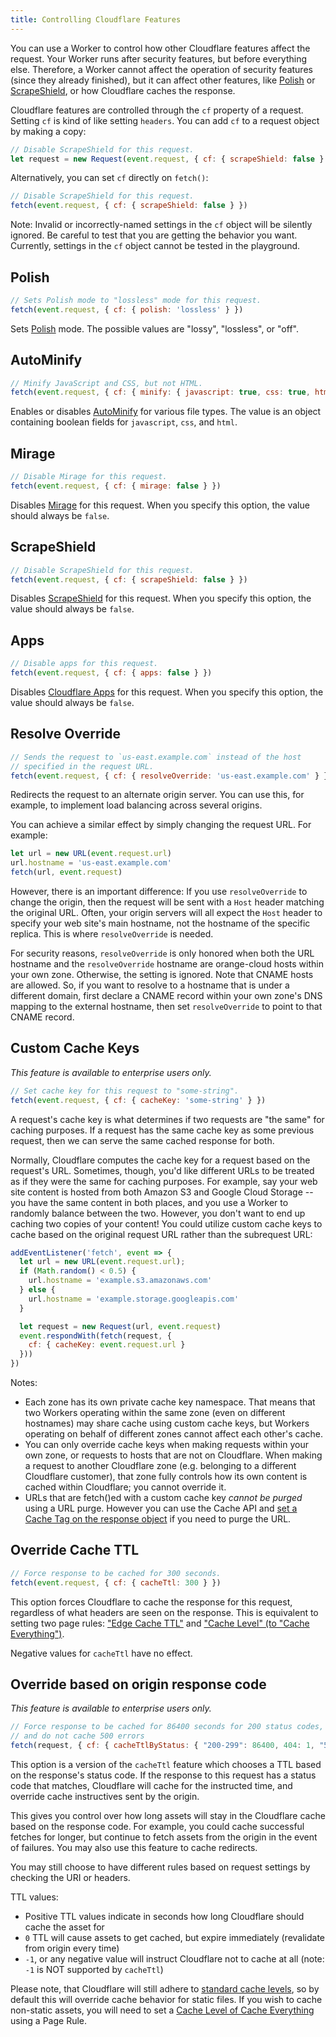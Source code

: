 ```yaml
---
title: Controlling Cloudflare Features
---
```


You can use a Worker to control how other Cloudflare features affect the request. Your Worker runs after security features, but before everything else. Therefore, a Worker cannot affect the operation of security features (since they already finished), but it can affect other features, like [Polish](https://blog.cloudflare.com/introducing-polish-automatic-image-optimizati/) or [ScrapeShield](https://blog.cloudflare.com/introducing-scrapeshield-discover-defend-dete/), or how Cloudflare caches the response.

Cloudflare features are controlled through the `cf` property of a request. Setting `cf` is kind of like setting `headers`. You can add `cf` to a request object by making a copy:

```javascript
// Disable ScrapeShield for this request.
let request = new Request(event.request, { cf: { scrapeShield: false } })
```

Alternatively, you can set `cf` directly on `fetch()`:

```javascript
// Disable ScrapeShield for this request.
fetch(event.request, { cf: { scrapeShield: false } })
```

Note: Invalid or incorrectly-named settings in the `cf` object will be silently ignored. Be careful to test that you are getting the behavior you want. Currently, settings in the `cf` object cannot be tested in the playground.

## Polish

```javascript
// Sets Polish mode to "lossless" mode for this request.
fetch(event.request, { cf: { polish: 'lossless' } })
```

Sets [Polish](https://blog.cloudflare.com/introducing-polish-automatic-image-optimizati/) mode. The possible values are "lossy", "lossless", or "off".

## AutoMinify

```javascript
// Minify JavaScript and CSS, but not HTML.
fetch(event.request, { cf: { minify: { javascript: true, css: true, html: false } } })
```

Enables or disables [AutoMinify](https://www.cloudflare.com/website-optimization/) for various file types. The value is an object containing boolean fields for `javascript`, `css`, and `html`.

## Mirage

```javascript
// Disable Mirage for this request.
fetch(event.request, { cf: { mirage: false } })
```

Disables [Mirage](https://www.cloudflare.com/website-optimization/mirage/) for this request. When you specify this option, the value should always be `false`.

## ScrapeShield

```javascript
// Disable ScrapeShield for this request.
fetch(event.request, { cf: { scrapeShield: false } })
```

Disables [ScrapeShield](https://blog.cloudflare.com/introducing-scrapeshield-discover-defend-dete/) for this request. When you specify this option, the value should always be `false`.

## Apps

```javascript
// Disable apps for this request.
fetch(event.request, { cf: { apps: false } })
```

Disables [Cloudflare Apps](https://www.cloudflare.com/apps/) for this request. When you specify this option, the value should always be `false`.

## Resolve Override

```javascript
// Sends the request to `us-east.example.com` instead of the host
// specified in the request URL.
fetch(event.request, { cf: { resolveOverride: 'us-east.example.com' } })
```

Redirects the request to an alternate origin server. You can use this, for example, to implement load balancing across several origins.

You can achieve a similar effect by simply changing the request URL. For example:

```javascript
let url = new URL(event.request.url)
url.hostname = 'us-east.example.com'
fetch(url, event.request)
```

However, there is an important difference: If you use `resolveOverride` to change the origin, then the request will be sent with a `Host` header matching the original URL. Often, your origin servers will all expect the `Host` header to specify your web site's main hostname, not the hostname of the specific replica. This is where `resolveOverride` is needed.

For security reasons, `resolveOverride` is only honored when both the URL hostname and the `resolveOverride` hostname are orange-cloud hosts within your own zone. Otherwise, the setting is ignored. Note that CNAME hosts are allowed. So, if you want to resolve to a hostname that is under a different domain, first declare a CNAME record within your own zone's DNS mapping to the external hostname, then set `resolveOverride` to point to that CNAME record.

## Custom Cache Keys

*This feature is available to enterprise users only.*

```javascript
// Set cache key for this request to "some-string".
fetch(event.request, { cf: { cacheKey: 'some-string' } })
```

A request's cache key is what determines if two requests are "the same" for caching purposes. If a request has the same cache key as some previous request, then we can serve the same cached response for both.

Normally, Cloudflare computes the cache key for a request based on the request's URL. Sometimes, though, you'd like different URLs to be treated as if they were the same for caching purposes. For example, say your web site content is hosted from both Amazon S3 and Google Cloud Storage -- you have the same content in both places, and you use a Worker to randomly balance between the two. However, you don't want to end up caching two copies of your content! You could utilize custom cache keys to cache based on the original request URL rather than the subrequest URL:

```javascript
addEventListener('fetch', event => {
  let url = new URL(event.request.url);
  if (Math.random() < 0.5) {
    url.hostname = 'example.s3.amazonaws.com'
  } else {
    url.hostname = 'example.storage.googleapis.com'
  }

  let request = new Request(url, event.request)
  event.respondWith(fetch(request, {
    cf: { cacheKey: event.request.url }
  }))
})
```

Notes:

* Each zone has its own private cache key namespace. That means that two Workers operating within the same zone (even on different hostnames) may share cache using custom cache keys, but Workers operating on behalf of different zones cannot affect each other's cache.
* You can only override cache keys when making requests within your own zone, or requests to hosts that are not on Cloudflare. When making a request to another Cloudflare zone (e.g. belonging to a different Cloudflare customer), that zone fully controls how its own content is cached within Cloudflare; you cannot override it.
* URLs that are fetch()ed with a custom cache key *cannot be purged* using a URL purge. However you can use the Cache API and [set a Cache Tag on the response object](/reference/cache-api/) if you need to purge the URL. 

## Override Cache TTL

```javascript
// Force response to be cached for 300 seconds.
fetch(event.request, { cf: { cacheTtl: 300 } })
```

This option forces Cloudflare to cache the response for this request, regardless of what headers are seen on the response. This is equivalent to setting two page rules: ["Edge Cache TTL"](https://support.cloudflare.com/hc/en-us/articles/200168376-What-does-edge-cache-expire-TTL-mean-) and ["Cache Level" (to "Cache Everything")](https://support.cloudflare.com/hc/en-us/articles/200172266-What-do-the-custom-caching-options-mean-in-Page-Rules-).

Negative values for `cacheTtl` have no effect.

## Override based on origin response code

*This feature is available to enterprise users only.*

```javascript
// Force response to be cached for 86400 seconds for 200 status codes, 1 second for 404,
// and do not cache 500 errors
fetch(request, { cf: { cacheTtlByStatus: { "200-299": 86400, 404: 1, "500-599": 0 } } })
```

This option is a version of the `cacheTtl` feature which chooses a TTL based on the response's status code. If the response to this request has a status code that matches, Cloudflare will cache for the instructed time, and override cache instructives sent by the origin. 

This gives you control over how long assets will stay in the Cloudflare cache based on the response code. For example, you could cache successful fetches for longer, but continue to fetch assets from the origin in the event of failures. You may also use this feature to cache redirects.

You may still choose to have different rules based on request settings by checking the URI or headers.

TTL values:

 * Positive TTL values indicate in seconds how long Cloudflare should cache the asset for
 * `0` TTL will cause assets to get cached, but expire immediately (revalidate from origin every time)
 * `-1`, or any negative value will instruct Cloudflare not to cache at all (note: `-1` is NOT supported by `cacheTtl`)

 Please note, that Cloudflare will still adhere to [standard cache levels](https://support.cloudflare.com/hc/en-us/articles/202775670-How-Do-I-Tell-Cloudflare-What-to-Cache-), so by default this will override cache behavior for static files. If you wish to cache non-static assets, you will need to set a [Cache Level of Cache Everything](https://support.cloudflare.com/hc/en-us/articles/200172266-What-do-the-custom-caching-options-mean-in-Page-Rules-) using a Page Rule.
